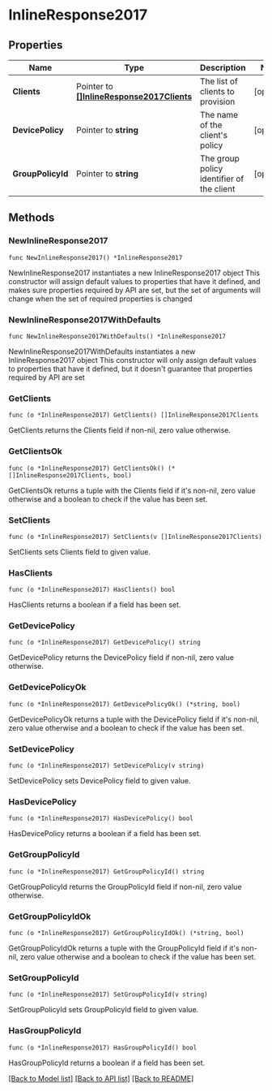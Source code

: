 # InlineResponse2017

## Properties

Name | Type | Description | Notes
------------ | ------------- | ------------- | -------------
**Clients** | Pointer to [**[]InlineResponse2017Clients**](InlineResponse2017Clients.md) | The list of clients to provision | [optional] 
**DevicePolicy** | Pointer to **string** | The name of the client&#39;s policy | [optional] 
**GroupPolicyId** | Pointer to **string** | The group policy identifier of the client | [optional] 

## Methods

### NewInlineResponse2017

`func NewInlineResponse2017() *InlineResponse2017`

NewInlineResponse2017 instantiates a new InlineResponse2017 object
This constructor will assign default values to properties that have it defined,
and makes sure properties required by API are set, but the set of arguments
will change when the set of required properties is changed

### NewInlineResponse2017WithDefaults

`func NewInlineResponse2017WithDefaults() *InlineResponse2017`

NewInlineResponse2017WithDefaults instantiates a new InlineResponse2017 object
This constructor will only assign default values to properties that have it defined,
but it doesn't guarantee that properties required by API are set

### GetClients

`func (o *InlineResponse2017) GetClients() []InlineResponse2017Clients`

GetClients returns the Clients field if non-nil, zero value otherwise.

### GetClientsOk

`func (o *InlineResponse2017) GetClientsOk() (*[]InlineResponse2017Clients, bool)`

GetClientsOk returns a tuple with the Clients field if it's non-nil, zero value otherwise
and a boolean to check if the value has been set.

### SetClients

`func (o *InlineResponse2017) SetClients(v []InlineResponse2017Clients)`

SetClients sets Clients field to given value.

### HasClients

`func (o *InlineResponse2017) HasClients() bool`

HasClients returns a boolean if a field has been set.

### GetDevicePolicy

`func (o *InlineResponse2017) GetDevicePolicy() string`

GetDevicePolicy returns the DevicePolicy field if non-nil, zero value otherwise.

### GetDevicePolicyOk

`func (o *InlineResponse2017) GetDevicePolicyOk() (*string, bool)`

GetDevicePolicyOk returns a tuple with the DevicePolicy field if it's non-nil, zero value otherwise
and a boolean to check if the value has been set.

### SetDevicePolicy

`func (o *InlineResponse2017) SetDevicePolicy(v string)`

SetDevicePolicy sets DevicePolicy field to given value.

### HasDevicePolicy

`func (o *InlineResponse2017) HasDevicePolicy() bool`

HasDevicePolicy returns a boolean if a field has been set.

### GetGroupPolicyId

`func (o *InlineResponse2017) GetGroupPolicyId() string`

GetGroupPolicyId returns the GroupPolicyId field if non-nil, zero value otherwise.

### GetGroupPolicyIdOk

`func (o *InlineResponse2017) GetGroupPolicyIdOk() (*string, bool)`

GetGroupPolicyIdOk returns a tuple with the GroupPolicyId field if it's non-nil, zero value otherwise
and a boolean to check if the value has been set.

### SetGroupPolicyId

`func (o *InlineResponse2017) SetGroupPolicyId(v string)`

SetGroupPolicyId sets GroupPolicyId field to given value.

### HasGroupPolicyId

`func (o *InlineResponse2017) HasGroupPolicyId() bool`

HasGroupPolicyId returns a boolean if a field has been set.


[[Back to Model list]](../README.md#documentation-for-models) [[Back to API list]](../README.md#documentation-for-api-endpoints) [[Back to README]](../README.md)


